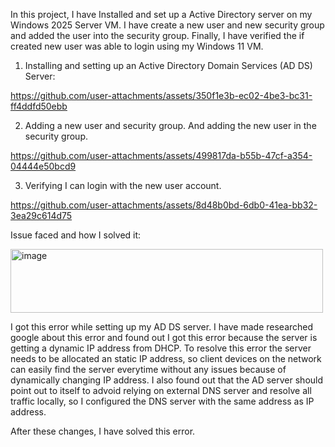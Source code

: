 In this project, I have Installed and set up a Active Directory server on my Windows 2025 Server VM. I have create a new user and new security group and added the user into the security group. Finally, I have verified the if created new user was able to login using my Windows 11 VM.

1) Installing and setting up an Active Directory Domain Services (AD DS) Server:

https://github.com/user-attachments/assets/350f1e3b-ec02-4be3-bc31-ff4ddfd50ebb

2) Adding a new user and security group. And adding the new user in the security group.

https://github.com/user-attachments/assets/499817da-b55b-47cf-a354-04444e50bcd9

3) Verifying I can login with the new user account.

https://github.com/user-attachments/assets/8d48b0bd-6db0-41ea-bb32-3ea29c614d75

Issue faced and how I solved it:

<img width="500" height="102" alt="image" src="https://github.com/user-attachments/assets/84b4eb47-bf89-4f92-b9c0-dd192745b21a" />

I got this error while setting up my AD DS server. I have made researched google about this error and found out I got this error because the server is getting a dynamic IP address from DHCP. To resolve this error the server needs to be allocated an static IP address, so client devices on the network can easily find the server everytime without any issues because of dynamically changing IP address. I also found out that the AD server should point out to itself to advoid relying on external DNS server and resolve all traffic locally, so I configured the DNS server with the same address as IP address. 

After these changes, I have solved this error.  








